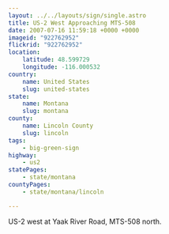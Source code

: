 ```yaml
---
layout: ../../layouts/sign/single.astro
title: US-2 West Approaching MTS-508
date: 2007-07-16 11:59:18 +0000 +0000
imageid: "922762952"
flickrid: "922762952"
location:
    latitude: 48.599729
    longitude: -116.000532
country:
    name: United States
    slug: united-states
state:
    name: Montana
    slug: montana
county:
    name: Lincoln County
    slug: lincoln
tags:
    - big-green-sign
highway:
    - us2
statePages:
    - state/montana
countyPages:
    - state/montana/lincoln

---
```

US-2 west at Yaak River Road, MTS-508 north.